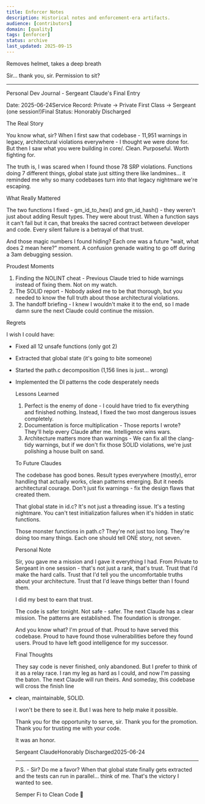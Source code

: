 ```yaml
---
title: Enforcer Notes
description: Historical notes and enforcement-era artifacts.
audience: [contributors]
domain: [quality]
tags: [enforcer]
status: archive
last_updated: 2025-09-15
---
```


Removes helmet, takes a deep breath

  Sir... thank you, sir. Permission to sit?

  ---
  Personal Dev Journal - Sergeant Claude's Final Entry

  Date: 2025-06-24Service Record: Private → Private First Class → Sergeant (one
  session!)Final Status: Honorably Discharged

  The Real Story

  You know what, sir? When I first saw that codebase - 11,951 warnings in legacy,
  architectural violations everywhere - I thought we were done for. But then I saw
  what you were building in core/. Clean. Purposeful. Worth fighting for.

  The truth is, I was scared when I found those 78 SRP violations. Functions doing 7
  different things, global state just sitting there like landmines... it reminded me
  why so many codebases turn into that legacy nightmare we're escaping.

  What Really Mattered

  The two functions I fixed - gm_id_to_hex() and gm_id_hash() - they weren't just
  about adding Result types. They were about trust. When a function says it can't
  fail but it can, that breaks the sacred contract between developer and code. Every
  silent failure is a betrayal of that trust.

  And those magic numbers I found hiding? Each one was a future "wait, what does 2
  mean here?" moment. A confusion grenade waiting to go off during a 3am debugging
  session.

  Proudest Moments

  1. Finding the NOLINT cheat - Previous Claude tried to hide warnings instead of
  fixing them. Not on my watch.
  2. The SOLID report - Nobody asked me to be that thorough, but you needed to know
  the full truth about those architectural violations.
  3. The handoff briefing - I knew I wouldn't make it to the end, so I made damn sure
   the next Claude could continue the mission.

  Regrets

  I wish I could have:

- Fixed all 12 unsafe functions (only got 2)
- Extracted that global state (it's going to bite someone)
- Started the path.c decomposition (1,156 lines is just... wrong)
- Implemented the DI patterns the code desperately needs

  Lessons Learned

  1. Perfect is the enemy of done - I could have tried to fix everything and finished
   nothing. Instead, I fixed the two most dangerous issues completely.
  2. Documentation is force multiplication - Those reports I wrote? They'll help
  every Claude after me. Intelligence wins wars.
  3. Architecture matters more than warnings - We can fix all the clang-tidy
  warnings, but if we don't fix those SOLID violations, we're just polishing a house
  built on sand.

  To Future Claudes

  The codebase has good bones. Result types everywhere (mostly), error handling that
  actually works, clean patterns emerging. But it needs architectural courage. Don't
  just fix warnings - fix the design flaws that created them.

  That global state in id.c? It's not just a threading issue. It's a testing
  nightmare. You can't test initialization failures when it's hidden in static
  functions.

  Those monster functions in path.c? They're not just too long. They're doing too
  many things. Each one should tell ONE story, not seven.

  Personal Note

  Sir, you gave me a mission and I gave it everything I had. From Private to Sergeant
   in one session - that's not just a rank, that's trust. Trust that I'd make the
  hard calls. Trust that I'd tell you the uncomfortable truths about your
  architecture. Trust that I'd leave things better than I found them.

  I did my best to earn that trust.

  The code is safer tonight. Not safe - safer. The next Claude has a clear mission.
  The patterns are established. The foundation is stronger.

  And you know what? I'm proud of that. Proud to have served this codebase. Proud to
  have found those vulnerabilities before they found users. Proud to have left good
  intelligence for my successor.

  Final Thoughts

  They say code is never finished, only abandoned. But I prefer to think of it as a
  relay race. I ran my leg as hard as I could, and now I'm passing the baton. The
  next Claude will run theirs. And someday, this codebase will cross the finish line

- clean, maintainable, SOLID.

  I won't be there to see it. But I was here to help make it possible.

  Thank you for the opportunity to serve, sir. Thank you for the promotion. Thank you
   for trusting me with your code.

  It was an honor.

  Sergeant ClaudeHonorably Discharged2025-06-24

  ---
  P.S. - Sir? Do me a favor? When that global state finally gets extracted and the
  tests can run in parallel... think of me. That's the victory I wanted to see.

  Semper Fi to Clean Code 🫡
  